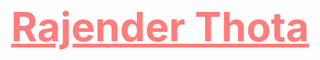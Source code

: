 <div style="position: relative; height: 100vh; display: flex; justify-content: center; align-items: center;">
  <p style="font-size: 64px; color: #f00; opacity: 0.5; font-weight: bold; text-align: center; text-decoration: underline;">Rajender Thota</p>
</div>

# My Project

This is my project README.md file.
